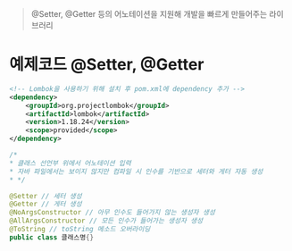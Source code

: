 > @Setter, @Getter 등의 어노테이션을 지원해 개발을 빠르게 만들어주는 라이브러리
> 

# 예제코드 @Setter, @Getter

```xml
<!-- Lombok을 사용하기 위해 설치 후 pom.xml에 dependency 추가 -->
<dependency>
    <groupId>org.projectlombok</groupId>
    <artifactId>lombok</artifactId>
    <version>1.18.24</version>
    <scope>provided</scope>
</dependency>
```

```java
/*
* 클래스 선언부 위에서 어노테이션 입력
* 자바 파일에서는 보이지 않지만 컴파일 시 인수를 기반으로 세터와 게터 자동 생성
* */

@Setter // 세터 생성
@Getter // 게터 생성
@NoArgsConstructor // 아무 인수도 들어가지 않는 생성자 생성
@AllArgsConstructor // 모든 인수가 들어가는 생성자 생성
@ToString // toString 메소드 오버라이딩
public class 클래스명{}
```